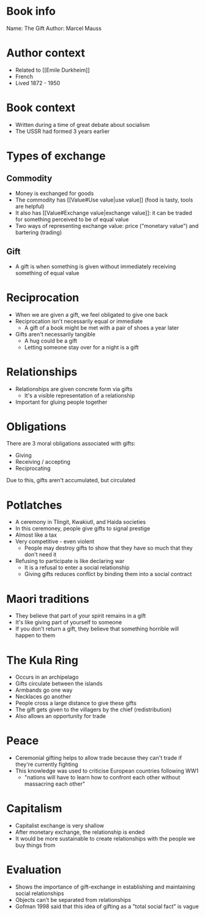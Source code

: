 # Book info
Name: The Gift
Author: Marcel Mauss

# Author context
- Related to [[Emile Durkheim]]
- French
- Lived 1872 - 1950

# Book context
- Written during a time of great debate about socialism
- The USSR had formed 3 years earlier

# Types of exchange
## Commodity
- Money is exchanged for goods
- The commodity has [[Value#Use value|use value]] (food is tasty, tools are helpful)
- It also has [[Value#Exchange value|exchange value]]: it can be traded for something perceived to be of equal value
- Two ways of representing exchange value: price ("monetary value") and bartering (trading)

## Gift
- A gift is when something is given without immediately receiving something of equal value

# Reciprocation
- When we are given a gift, we feel obligated to give one back
- Reciprocation isn't necessarily equal or immediate
	- A gift of a book might be met with a pair of shoes a year later
- Gifts aren't necessarily tangible
	- A hug could be a gift
	- Letting someone stay over for a night is a gift

# Relationships
- Relationships are given concrete form via gifts
	- It's a visible representation of a relationship
- Important for gluing people together

# Obligations
There are 3 moral obligations associated with gifts:
- Giving
- Receiving / accepting
- Reciprocating

Due to this, gifts aren't accumulated, but circulated

# Potlatches
- A ceremony in Tlingit, Kwakiutl, and Haida societies
- In this ceremoney, people give gifts to signal prestige
- Almost like a tax
- Very competitive - even violent
	- People may destroy gifts to show that they have so much that they don't need it
- Refusing to participate is like declaring war
	- It is a refusal to enter a social relationship
	- Giving gifts reduces conflict by binding them into a social contract

# Maori traditions
- They believe that part of your spirit remains in a gift
- It's like giving part of yourself to someone
- If you don't return a gift, they believe that something horrible will happen to them

# The Kula Ring
- Occurs in an archipelago
- Gifts circulate between the islands
- Armbands go one way
- Necklaces go another
- People cross a large distance to give these gifts
- The gift gets given to the villagers by the chief (redistribution)
- Also allows an opportunity for trade

# Peace
- Ceremonial gifting helps to allow trade because they can't trade if they're currently fighting
- This knowledge was used to criticise European countries following WW1
	- "nations will have to learn how to confront each other without massacring each other"

# Capitalism
- Capitalist exchange is very shallow
- After monetary exchange, the relationship is ended
- It would be more sustainable to create relationships with the people we buy things from

# Evaluation
<ul class="breakdown">
	<li class="pro">Shows the importance of gift-exchange in establishing and maintaining social relationships</li>
	<li class="pro">Objects can't be separated from relationships</li>
	<li class="con">Gofman 1998 said that this idea of gifting as a "total social fact" is vague</li>
</ul>